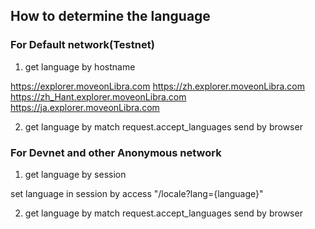 
## How to determine the language

### For Default network(Testnet)

1. get language by hostname

https://explorer.moveonLibra.com
https://zh.explorer.moveonLibra.com
https://zh_Hant.explorer.moveonLibra.com
https://ja.explorer.moveonLibra.com


2. get language by match request.accept_languages send by browser


### For Devnet and other Anonymous network

1. get language by session
	
set language in session by access "/locale?lang={language}"

2. get language by match request.accept_languages send by browser
